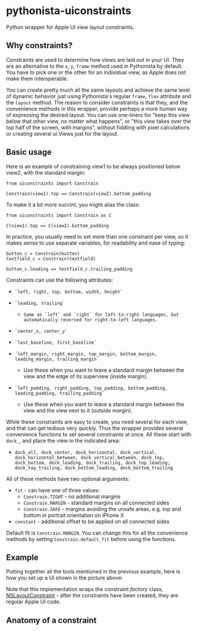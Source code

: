 # pythonista-uiconstraints

Python wrapper for Apple UI view layout constraints.

## Why constraints?

Constraints are used to determine how views are laid out in your UI. They are an alternative to the `x`, `y`, `frame` method used in Pythonista by default. You have to pick one or the other for an individual view, as Apple does not make them interoperable.

You can create pretty much all the same layouts and achieve the same level of dynamic behavior just using Pythonista's regular `frame`, `flex` attribute and the `layout` method. The reason to consider constraints is that they, and the convenience methods in this wrapper, provide perhaps a more human way of expressing the desired layout. You can use one-liners for "keep this view below that other view, no matter what happens", or "this view takes over the top half of the screen, with margins", without fiddling with pixel calculations or creating several ui.Views just for the layout.

## Basic usage

Here is an example of constraining view1 to be always positioned below view2, with the standard margin:

    from uiconstraints import Constrain
    
    Constrain(view1).top == Constrain(view2).bottom_padding
    
To make it a bit more succint, you might alias the class:

    from uiconstraints import Constrain as C
    
    C(view1).top == C(view2).bottom_padding
    
In practice, you usually need to set more than one constraint per view, so it makes sense to use separate variables, for readability and ease of typing:

    button_c = Constrain(button)
    textfield_c = Constrain(textfield)
    
    button_c.leading == textfield_c.trailing_padding
    
Constraints can use the following attributes:

*     `left, right, top, bottom, width, height`
*     `leading, trailing`
	*     Same as `left` and `right` for left-to-right languages, but automatically reversed for right-to-left languages.
*     `center_x, center_y`
*     `last_baseline, first_baseline`
*     `left_margin, right_margin, top_margin, bottom_margin, leading_margin, trailing_margin`
	* Use these when you want to leave a standard margin between the view and the edge of its superview (inside margin).
*     `left_padding, right_padding, top_padding, bottom_padding, leading_padding, trailing_padding`
	* Use these when you want to leave a standard margin between the view and the view next to it (outside margin).

While these constraints are easy to create, you need several for each view, and that can get tedious very quickly. Thus the wrapper provides several convenience functions to set several constraints at once. All these start with `dock_`, and place the view in the indicated area:

* `dock_all, dock_center, dock_horizontal, dock_vertical, dock_horizontal_between, dock_vertical_between, dock_top, dock_bottom, dock_leading, dock_trailing, dock_top_leading, dock_top_trailing, dock_bottom_leading, dock_bottom_trailing`

All of these methods have two optional arguments:

* `fit` - can have one of three values:
	* `Constrain.TIGHT` - no additional margins
	* `Constrain.MARGIN` - standard margins on all connected sides
	* `Constrain.SAFE` - margins avoiding the unsafe areas, e.g. top and bottom in portrait orientation on iPhone X
* `constant` - additional offset to be applied on all connected sides

Default fit is `Constrain.MARGIN`. You can change this for all the convenience methods by setting `Constrain.default_fit` before using the functions.

## Example

Putting together all the tools mentioned in the previous example, here is how you set up a UI shown in the picture above:



Note that this implementation wraps the constraint _factory_ class, [NSLayoutConstraint](https://developer.apple.com/documentation/uikit/nslayoutconstraint) - after the constraints have been created, they are regular Apple UI code.

## Anatomy of a constraint


